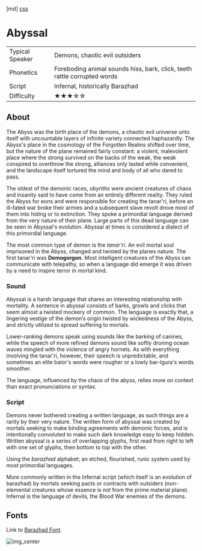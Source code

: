 [md]
[css](-OCVFMyYfsylqoZPiW6l)

# Abyssal

|                 |                                                                          |
| :-------------- | :----------------------------------------------------------------------- |
| Typical Speaker | Demons, chaotic evil outsiders                                           |
| Phonetics       | Foreboding animal sounds hiss, bark, click, teeth rattle corrupted words |
| Script          | Infernal, historically Barazhad                                          |
| Difficulty      | ★★★☆☆                                                                    |

<div style="display: none;">
<!-- ★ ☆ -->
</div>

## About

The Abyss was the birth place of the demons, a chaotic evil universe unto itself with uncountable layers of infinite variety connected haphazardly. The Abyss's place in the cosmology of the Forgotten Realms shifted over time, but the nature of the plane remained fairly constant: a violent, malevolent place where the strong survived on the backs of the weak, the weak conspired to overthrow the strong, alliances only lasted while convenient, and the landscape itself tortured the mind and body of all who dared to pass.

The oldest of the demonic races, *obyriths* were ancient creatures of chaos and insanity said to have come from an entirely different reality. They ruled the Abyss for eons and were responsible for creating the tanar'ri, before an ill-fated war broke their armies and a subsequent slave revolt drove most of them into hiding or to extinction. They spoke a primordial language derived from the very nature of their plane. Large parts of this dead language can be seen in Abyssal's evolution. Abyssal at times is considered a dialect of this primordial language.

The most common type of demon is the *tanar'ri*. An evil mortal soul imprisoned in the Abyss, changed and  twisted by the planes nature. The first tanar'ri was **Demogorgon**. Most intelligent creatures of the Abyss can communicate with telepathy, so when a language did emerge it was driven by a need to inspire terror in mortal kind.

### Sound
Abyssal is a harsh language that shares an interesting relationship with mortality. A sentence in abyssal consists of barks, growls and clicks that seem almost a twisted mockery of common. The language is exactly that, a lingering vestige of the demon’s origin twisted by wickedness of the Abyss, and strictly utilized to spread suffering to mortals.

Lower-ranking demons speak using sounds like the barking of canines, while the speech of more refined demons sound like softly droning ocean waves mingled with the violence of angry hornets. As with everything involving the tanar'ri, however, their speech is unpredictable, and sometimes an elite balor's words were rougher or a lowly bar-lgura's words smoother.

The language, influenced by the chaos of the abyss, relies more on context than exact pronunciations or syntax.

### Script
Demons never bothered creating a written language, as such things are a rarity by their very nature. The written form of abyssal was created by mortals seeking to make binding agreements with demonic forces, and is intentionally convoluted to make such dark knowledge easy to keep hidden. Written abyssal is a series of overlapping glyphs, first read from right to left with one set of glyphs, then bottom to top with the other.

Using the *barazhad* alphabet; an etched, flourished, runic system used by most primordial languages.

More commonly written in the Infernal script (which itself is an evolution of barazhad) by mortals seeking pacts or contracts with outsiders (non-elemental creatures whose essence is not from the prime material plane). Infernal is the language of devils, the Blood War enemies of the demons.

## Fonts

Link to [Barazhad Font](https://github.com/Tougher-Together-Gaming/default-game-assets/blob/main/fonts/barazhad.zip).

![img_center](https://raw.githubusercontent.com/Tougher-Together-Gaming/default-game-assets/refs/heads/main/fonts/images/barazhad-font-charmap.png)

<div style="display: none;" id="easySpeakWords">
Grrr, zymur, hailbeynaz, sszzoul, yuoz, wheel, parrreesh, hufloricawn, quorallach, day eye
</div>
